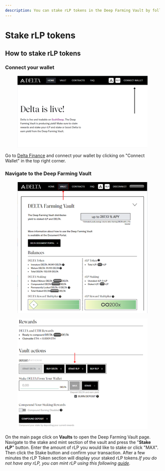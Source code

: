 ```yaml
---
description: You can stake rLP tokens in the Deep Farming Vault by following this guide.
---
```


# Stake rLP tokens

## How to stake rLP tokens <a href="#how-to-stake-rlp-tokens" id="how-to-stake-rlp-tokens"></a>

### Connect your wallet <a href="#connect-your-wallet" id="connect-your-wallet"></a>

<figure><img src="../.gitbook/assets/Screenshot 2023-01-08 134554.png" alt=""><figcaption></figcaption></figure>

Go to [Delta Finance](https://delta.finance/) and connect your wallet by clicking on "Connect Wallet" in the top right corner.​

### Navigate to the Deep Farming Vault <a href="#navigate-to-the-deep-farming-vault" id="navigate-to-the-deep-farming-vault"></a>

<figure><img src="../.gitbook/assets/Screenshot 2023-01-14 115425.png" alt=""><figcaption></figcaption></figure>

<figure><img src="../.gitbook/assets/Screenshot 2023-01-08 140456.png" alt=""><figcaption></figcaption></figure>

On the main page click on **Vaults** to open the Deep Farming Vault page. Navigate to the stake and mint section of the vault and press the "**Stake rLP**" button. Enter the amount of rLP you would like to stake or click "MAX". Then click the Stake button and confirm your transaction. After a few minutes the rLP Token section will display your staked rLP tokens._If you do not have any rLP, you can mint rLP using this following_ [_guide_](https://web.archive.org/web/20211024002442/https://docs.delta.financial/guides/mint-rlp-1)_._​
